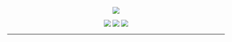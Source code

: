 <p align="center">
  <img src="https://1.bp.blogspot.com/-lKJKpqe85y4/XVVYr9-WHRI/AAAAAAAAB9M/-h245-Fg-nYbZqvO0RV0tlfhxQ8sqvEawCLcBGAs/s1600/Sampler.gif">
</p>

<p align="center">
  <a href="https://instagram.com/rangga.yda"><img src="https://img.shields.io/instagram/follow/DJIflash3107?color=0ff00&label=%40DJIflash3107&logo=instagram&logoColor=00ff00&style=for-the-badge"></a>
  <a href="https://github.com/sponsors/DJIflash3107"><img src="https://img.shields.io/github/sponsors/DJIflash3107?color=00ff00&logoColor=00ff00&logo=github&style=for-the-badge"></a>
  <a href="https://github.com/DJIflash3107"><img src="https://img.shields.io/github/followers/DJIflash3107?color=%2300ff00&logoColor=00ff00&logo=github&style=for-the-badge"></a>
</p>

---
